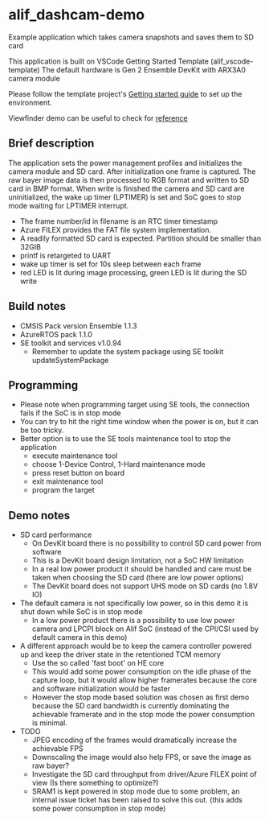 # alif_dashcam-demo
Example application which takes camera snapshots and saves them to SD card

This application is built on VSCode Getting Started Template (alif_vscode-template)
The default hardware is Gen 2 Ensemble DevKit with ARX3A0 camera module

Please follow the template project's [Getting started guide](https://github.com/alifsemi/alif_vscode-template/blob/main/doc/getting_started.md) to set up the environment.

Viewfinder demo can be useful to check for [reference](https://github.com/alifsemi/alif_M55-viewfinder)

## Brief description
The application sets the power management profiles and initializes the camera module and SD card.
After initialization one frame is captured. The raw bayer image data is then processed to RGB format and written to SD card in BMP format.
When write is finished the camera and SD card are uninitialized, the wake up timer (LPTIMER) is set and SoC goes to stop mode waiting for LPTIMER interrupt.
- The frame number/id in filename is an RTC timer timestamp
- Azure FILEX provides the FAT file system implementation.
- A readily formatted SD card is expected. Partition should be smaller than 32GIB
- printf is retargeted to UART
- wake up timer is set for 10s sleep between each frame
- red LED is lit during image processing, green LED is lit during the SD write

## Build notes
- CMSIS Pack version Ensemble 1.1.3
- AzureRTOS pack 1.1.0
- SE toolkit and services v1.0.94
  - Remember to update the system package using SE toolkit updateSystemPackage

## Programming
- Please note when programming target using SE tools, the connection fails if the SoC is in stop mode
- You can try to hit the right time window when the power is on, but it can be too tricky.
- Better option is to use the SE tools maintenance tool to stop the application
  - execute maintenance tool
  - choose 1-Device Control, 1-Hard maintenance mode
  - press reset button on board
  - exit maintenance tool
  - program the target

## Demo notes
- SD card performance
    - On DevKit board there is no possibility to control SD card power from software
    - This is a DevKit board design limitation, not a SoC HW limitation
    - In a real low power product it should be handled and care must be taken when choosing the SD card (there are low power options)
    - The DevKit board does not support UHS mode on SD cards (no 1.8V IO)
- The default camera is not specifically low power, so in this demo it is shut down while SoC is in stop mode
    - In a low power product there is a possibility to use low power camera and LPCPI block on Alif SoC (instead of the CPI/CSI used by default camera in this demo)     
- A different approach would be to keep the camera controller powered up and keep the driver state in the retentioned TCM memory
    - Use the so called 'fast boot' on HE core
    - This would add some power consumption on the idle phase of the capture loop, but it would allow higher framerates because the core and software initialization would be faster
    - However the stop mode based solution was chosen as first demo because the SD card bandwidth is currently dominating the achievable framerate and in the stop mode the power consumption is minimal.
- TODO
    - JPEG encoding of the frames would dramatically increase the achievable FPS
    - Downscaling the image would also help FPS, or save the image as raw bayer?
    - Investigate the SD card throughput from driver/Azure FILEX point of view (Is there something to optimize?)
    - SRAM1 is kept powered in stop mode due to some problem, an internal issue ticket has been raised to solve this out. (this adds some power consumption in stop mode)
